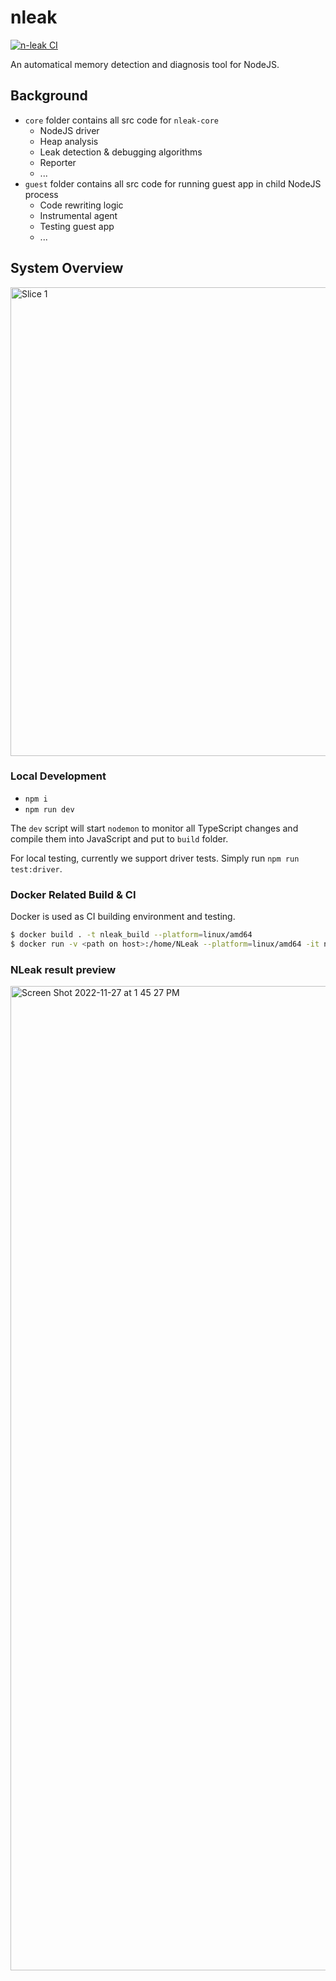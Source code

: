# nleak

[![n-leak CI](https://github.com/nleak/n-leak/actions/workflows/n-leak.js.yml/badge.svg)](https://github.com/nleak/n-leak/actions/workflows/n-leak.js.yml)

An automatical memory detection and diagnosis tool for NodeJS.

## Background

- `core` folder contains all src code for `nleak-core`
    + NodeJS driver
    + Heap analysis
    + Leak detection & debugging algorithms
    + Reporter
    + ...
- `guest` folder contains all src code for running guest app in child NodeJS process
    + Code rewriting logic
    + Instrumental agent
    + Testing guest app
    + ...

## System Overview

<img width="750" alt="Slice 1" src="https://user-images.githubusercontent.com/5697641/205152647-1869cd8e-6618-4307-be2a-1b39f119202c.png">

### Local Development

- `npm i`
- `npm run dev`

The `dev` script will start `nodemon` to monitor all TypeScript changes and compile
them into JavaScript and put to `build` folder.

For local testing, currently we support driver tests. Simply run `npm run test:driver`.

### Docker Related Build & CI
Docker is used as CI building environment and testing.

```sh
$ docker build . -t nleak_build --platform=linux/amd64
$ docker run -v <path on host>:/home/NLeak --platform=linux/amd64 -it nleak_build:latest
```

### NLeak result preview

<img width="1575" alt="Screen Shot 2022-11-27 at 1 45 27 PM" src="https://user-images.githubusercontent.com/5697641/204161283-ca1ed0b5-3cd3-402e-be1a-4b5532cf86dd.png">
